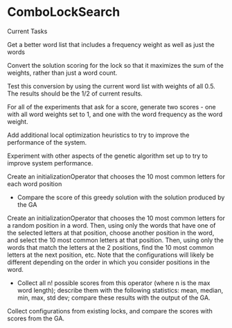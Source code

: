 # ComboLockSearch

Current Tasks

Get a better word list that includes a frequency weight as well as just the words

Convert the solution scoring for the lock so that it maximizes the sum of the weights, rather than just a word count.

Test this conversion by using the current word list with weights of all 0.5.  The results should be the 1/2 of current results.

For all of the experiments that ask for a score, generate two scores - one with all word weights set to 1, and one with the word frequency as the word weight. 

Add additional local optimization heuristics to try to improve the performance of the system.

Experiment with other aspects of the genetic algorithm set up to try to improve system performance.

Create an initializationOperator that chooses the 10 most common letters for each word position
- Compare the score of this greedy solution with the solution produced by the GA

Create an initializationOperator that chooses the 10 most common letters for a random position in a word.  Then, using only the words that have one of the selected letters at that position, choose another position in the word, and select the 10 most common letters at that position.  Then, using only the words that match the letters at the 2 positions, find the 10 most common letters at the next position, etc.  Note that the configurations will likely be different depending on the order in which you consider positions in the word.
- Collect all n! possible scores from this operator (where n is the max word length); describe them with the following statistics: mean, median, min, max, std dev; compare these results with the output of the GA.

Collect configurations from existing locks, and compare the scores with scores from the GA.
